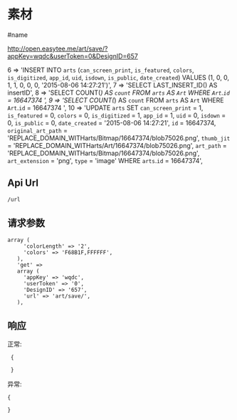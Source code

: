 素材
======

#name

http://open.easytee.me/art/save/?appKey=wqdc&userToken=0&DesignID=657

  6 => 'INSERT INTO `arts` (`can_screen_print`, `is_featured`, `colors`, `is_digitized`, `app_id`, `uid`, `isdown`, `is_public`, `date_created`) VALUES (1, 0, 0, 1, 1, 0, 0, 0, \'2015-08-06 14:27:21\')',
    7 => 'SELECT LAST_INSERT_ID() AS insertID',
    8 => 'SELECT COUNT(*) AS `count` FROM `arts` AS `Art`   WHERE `Art`.`id` = 16647374   ',
    9 => 'SELECT COUNT(*) AS `count` FROM `arts` AS `Art`   WHERE `Art`.`id` = 16647374   ',
    10 => 'UPDATE `arts` SET `can_screen_print` = 1, `is_featured` = 0, `colors` = 0, `is_digitized` = 1, `app_id` = 1, `uid` = 0, `isdown` = 0, `is_public` = 0, `date_created` = \'2015-08-06 14:27:21\', `id` = 16647374, `original_art_path` = \'REPLACE_DOMAIN_WITHarts/Bitmap/16647374/blob75026.png\', `thumb_jit` = \'REPLACE_DOMAIN_WITHarts/Art/16647374/blob75026.png\', `art_path` = \'REPLACE_DOMAIN_WITHarts/Bitmap/16647374/blob75026.png\', `art_extension` = \'png\', `type` = \'image\'  WHERE `arts`.`id` = 16647374',



Api Url
------

    /url

请求参数
------

    array (
         'colorLength' => '2',
         'colors' => 'F68B1F,FFFFFF',
       ),
       'get' =>
       array (
         'appKey' => 'wqdc',
         'userToken' => '0',
         'DesignID' => '657',
         'url' => 'art/save/',
       ),

响应
------

正常:

     {

     }


异常:

    {

    }
